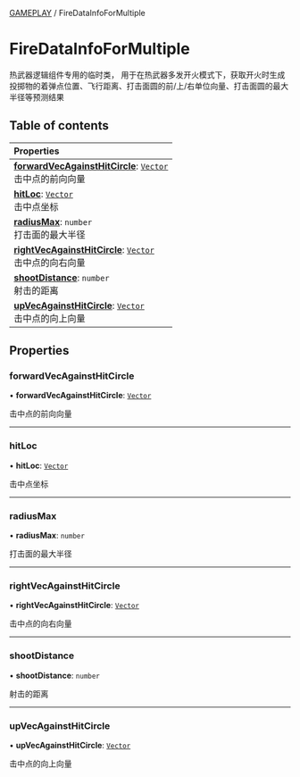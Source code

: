 [GAMEPLAY](../groups/GAMEPLAY.GAMEPLAY.md) / FireDataInfoForMultiple

# FireDataInfoForMultiple <Badge type="tip" text="Class" /> <Score text="FireDataInfoForMultiple" />

热武器逻辑组件专用的临时类，
 用于在热武器多发开火模式下，获取开火时生成投掷物的着弹点位置、飞行距离、打击面圆的前/上/右单位向量、打击面圆的最大半径等预测结果

## Table of contents

| Properties |
| :-----|
| **[forwardVecAgainstHitCircle](Gameplay.FireDataInfoForMultiple.md#forwardvecagainsthitcircle)**: [`Vector`](Type.Vector.md) <br> 击中点的前向向量|
| **[hitLoc](Gameplay.FireDataInfoForMultiple.md#hitloc)**: [`Vector`](Type.Vector.md) <br> 击中点坐标|
| **[radiusMax](Gameplay.FireDataInfoForMultiple.md#radiusmax)**: `number` <br> 打击面的最大半径|
| **[rightVecAgainstHitCircle](Gameplay.FireDataInfoForMultiple.md#rightvecagainsthitcircle)**: [`Vector`](Type.Vector.md) <br> 击中点的向右向量|
| **[shootDistance](Gameplay.FireDataInfoForMultiple.md#shootdistance)**: `number` <br> 射击的距离|
| **[upVecAgainstHitCircle](Gameplay.FireDataInfoForMultiple.md#upvecagainsthitcircle)**: [`Vector`](Type.Vector.md) <br> 击中点的向上向量|

## Properties

### forwardVecAgainstHitCircle <Score text="forwardVecAgainstHitCircle" /> 

• **forwardVecAgainstHitCircle**: [`Vector`](Type.Vector.md)

击中点的前向向量

___

### hitLoc <Score text="hitLoc" /> 

• **hitLoc**: [`Vector`](Type.Vector.md)

击中点坐标

___

### radiusMax <Score text="radiusMax" /> 

• **radiusMax**: `number`

打击面的最大半径

___

### rightVecAgainstHitCircle <Score text="rightVecAgainstHitCircle" /> 

• **rightVecAgainstHitCircle**: [`Vector`](Type.Vector.md)

击中点的向右向量

___

### shootDistance <Score text="shootDistance" /> 

• **shootDistance**: `number`

射击的距离

___

### upVecAgainstHitCircle <Score text="upVecAgainstHitCircle" /> 

• **upVecAgainstHitCircle**: [`Vector`](Type.Vector.md)

击中点的向上向量
